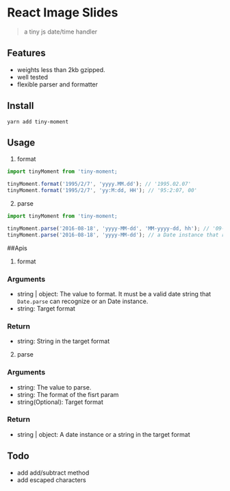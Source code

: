 # React Image Slides

> a tiny js date/time handler 


## Features
- weights less than 2kb gzipped.
- well tested
- flexible parser and formatter

## Install
`yarn add tiny-moment`

## Usage

1. format

```js
import tinyMoment from 'tiny-moment;

tinyMoment.format('1995/2/7', 'yyyy.MM.dd'); // '1995.02.07'
tinyMoment.format('1995/2/7', 'yy:M:dd, HH'); // '95:2:07, 00'
```

2. parse


```js
import tinyMoment from 'tiny-moment;

tinyMoment.parse('2016-08-18', 'yyyy-MM-dd', 'MM-yyyy-dd, hh'); // '09-2016-18, 00'
tinyMoment.parse('2016-08-18', 'yyyy-MM-dd'); // a Date instance that represents '2016-08-18'
```

##Apis

1. format

### Arguments

- string | object:  The value to format. It must be a valid date string that `Date.parse` can recognize or an Date instance.
- string: Target format

### Return

- string: String in the target format

2. parse

### Arguments

- string: The value to parse.
- string: The format of the fisrt param
- string(Optional): Target format

### Return

- string | object: A date instance or a string in the target format

## Todo

- add add/subtract method
- add escaped characters